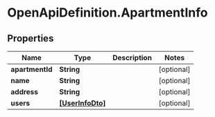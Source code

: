# OpenApiDefinition.ApartmentInfo

## Properties

Name | Type | Description | Notes
------------ | ------------- | ------------- | -------------
**apartmentId** | **String** |  | [optional] 
**name** | **String** |  | [optional] 
**address** | **String** |  | [optional] 
**users** | [**[UserInfoDto]**](UserInfoDto.md) |  | [optional] 


